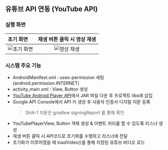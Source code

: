 ## 유튜브 API 연동 (YouTube API)

### 실행 화면
  
| 초기 화면 | 재생 버튼 클릭 시 영상 재생 |
|:--------|:--------:|
| ![초기 화면](https://user-images.githubusercontent.com/54324782/150467617-258ec6bd-7c7f-4841-ae64-3dc74c368622.png) | ![영상 재생](https://user-images.githubusercontent.com/54324782/150467649-bace2f03-c05c-479c-91b1-719f53a044ea.png)


### 시스템 주요 기능
- AndroidManifest.xml : uses-permission 세팅 (android.permission.INTERNET)
- activity_main.xml : View, Button 생성
- [YouTube Android Player API](https://developers.google.com/youtube/android/player/downloads?hl=ko)에서 JAR 파일 다운 후 프로젝트 libs에 삽입
- Google API Console에서 API 키 생성 후 사용자 인증서 디지털 지문 등록
  > SHA-1 지문은 gradlew signingReport 를 통해 확인
- YouTubePlayerView, Button 객체 생성 & 이벤트 처리를 할 수 있도록 리스너 생성
- 재생 버튼 클릭 시 API코드로 초기화를 수행하고 리스너에 전달
- 초기화가 이루어졌을 때 loadVideo()를 통해 지정된 유튜브 비디오 로드
